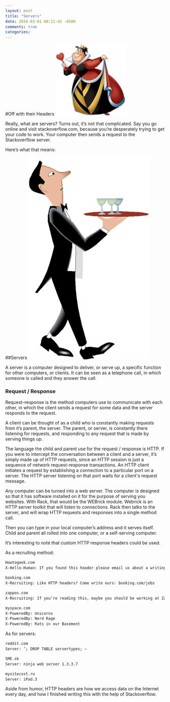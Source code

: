 ```yaml
---
layout: post
title: "Servers"
date: 2016-03-01 00:11:42 -0500
comments: true
categories: 
---
```


#Off with their Headers
<img src= "../images/queen_of_hearts.jpeg" />

Really, what are servers? Turns out, it’s not that complicated.  Say you go online and visit stackoverflow.com, because you’re desperately trying to get your code to work. Your computer then sends a request to the Stackoverflow server.   

Here’s what that means:


##Servers
<img src ="../images/waiter.gif" />

A server is a computer designed to deliver, or serve up, a specific function for other computers, or clients. It can be seen as a telephone call, in which someone is called and they answer the call.



### Request / Response
Request–response is the method computers use to communicate with each other, in which the client sends a request for some data and the server responds to the request. 

A client can be thought of as a child who is constantly making requests from it’s parent, the server.  The parent, or server, is constantly there listening for requests, and responding to any request that is made by serving things up.  

The language the child and parent use for the request / response is HTTP.  If you were to intercept the conversation between a client and a server, it’s simply made up of HTTP requests, since an HTTP session is just a sequence of network request-response transactions. 
An HTTP client initiates a request by establishing a connection to a particular port on a server. The HTTP server listening on that port waits for a client's request message.

Any computer can be turned into a web server. The computer is designed so that it has software installed on it for the purpose of serving you websites.  With Rack, that would be the WEBrick module.  Webrick  is an HTTP server toolkit that will listen to connections.  Rack then talks to the server, and will wrap HTTP requests and responses into a single method call.

Then you can type in your local computer’s address and it serves itself. Child and parent all rolled into one computer, or a self-serving computer. 


It’s interesting to note that custom HTTP response headers could be used. 

As a recruiting method:

```HTML
Howtogeek.com
X-Hello-Human: If you found this header please email us about a writing job.
```

```HTML
booking.com
X-Recruiting: Like HTTP headers? Come write ours: booking.com/jobs
```

```HTML
zappos.com
X-Recruiting: If you’re reading this, maybe you should be working at Zappos instead.
```

```HTML
myspace.com
X-PoweredBy: Unicorns
X-PoweredBy: Nerd Rage
X-PoweredBy: Rats in our Basement
```

As for servers:

```HTML
reddit.com
Server: ‘; DROP TABLE servertypes; —
```

```HTML
SME.sk
Server: ninja web server 1.3.3.7
```

```HTML
mysitecost.ru
Server: iPad.3
```

Aside from humor, HTTP headers are how we access data on the Internet every day, and how I finished writing this with the help of Stackoverflow.